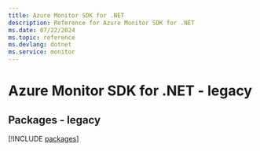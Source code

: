 ```yaml
---
title: Azure Monitor SDK for .NET
description: Reference for Azure Monitor SDK for .NET
ms.date: 07/22/2024
ms.topic: reference
ms.devlang: dotnet
ms.service: monitor
---
```

# Azure Monitor SDK for .NET - legacy
## Packages - legacy
[!INCLUDE [packages](monitor-index.md)]